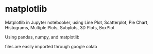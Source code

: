 # matplotlib
Matplotlib in Jupyter notebooker, using Line Plot, Scatterplot, Pie Chart, Histograms, Multiple Plots, Subplots, 3D Plots, BoxPlot

Using pandas, numpy, and matplotlib

files are easily imported through google colab
